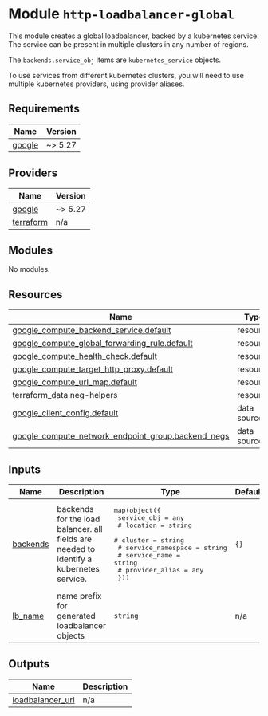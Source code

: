 <!-- BEGIN_TF_DOCS -->
# Module `http-loadbalancer-global`

This module creates a global loadbalancer, backed by a kubernetes service.
The service can be present in multiple clusters in any number of regions.

The `backends.service_obj` items are `kubernetes_service` objects.

To use services from different kubernetes clusters, you will need to use
multiple kubernetes providers, using provider aliases.

## Requirements

| Name | Version |
|------|---------|
| <a name="requirement_google"></a> [google](#requirement\_google) | ~> 5.27 |

## Providers

| Name | Version |
|------|---------|
| <a name="provider_google"></a> [google](#provider\_google) | ~> 5.27 |
| <a name="provider_terraform"></a> [terraform](#provider\_terraform) | n/a |

## Modules

No modules.

## Resources

| Name | Type |
|------|------|
| [google_compute_backend_service.default](https://registry.terraform.io/providers/hashicorp/google/latest/docs/resources/compute_backend_service) | resource |
| [google_compute_global_forwarding_rule.default](https://registry.terraform.io/providers/hashicorp/google/latest/docs/resources/compute_global_forwarding_rule) | resource |
| [google_compute_health_check.default](https://registry.terraform.io/providers/hashicorp/google/latest/docs/resources/compute_health_check) | resource |
| [google_compute_target_http_proxy.default](https://registry.terraform.io/providers/hashicorp/google/latest/docs/resources/compute_target_http_proxy) | resource |
| [google_compute_url_map.default](https://registry.terraform.io/providers/hashicorp/google/latest/docs/resources/compute_url_map) | resource |
| terraform_data.neg-helpers | resource |
| [google_client_config.default](https://registry.terraform.io/providers/hashicorp/google/latest/docs/data-sources/client_config) | data source |
| [google_compute_network_endpoint_group.backend_negs](https://registry.terraform.io/providers/hashicorp/google/latest/docs/data-sources/compute_network_endpoint_group) | data source |

## Inputs

| Name | Description | Type | Default | Required |
|------|-------------|------|---------|:--------:|
| <a name="input_backends"></a> [backends](#input\_backends) | backends for the load balancer. all fields are needed to identify a kubernetes service. | <pre>map(object({<br>    service_obj = any<br>    # location = string<br>    # cluster = string<br>    # service_namespace = string<br>    # service_name = string<br>    # provider_alias = any<br>  }))</pre> | `{}` | no |
| <a name="input_lb_name"></a> [lb\_name](#input\_lb\_name) | name prefix for generated loadbalancer objects | `string` | n/a | yes |

## Outputs

| Name | Description |
|------|-------------|
| <a name="output_loadbalancer_url"></a> [loadbalancer\_url](#output\_loadbalancer\_url) | n/a |
<!-- END_TF_DOCS -->